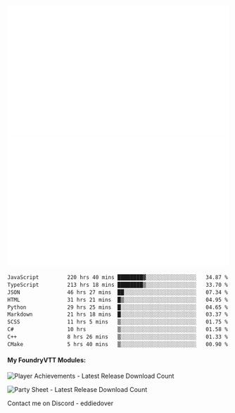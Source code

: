 
![](https://raw.githubusercontent.com/eddiedover/ghstats/master/generated/overview.svg)
![](https://raw.githubusercontent.com/eddiedover/ghstats/master/generated/languages.svg)

<!--START_SECTION:waka-->

```txt
JavaScript         220 hrs 40 mins ████████▓░░░░░░░░░░░░░░░░   34.87 %
TypeScript         213 hrs 18 mins ████████▒░░░░░░░░░░░░░░░░   33.70 %
JSON               46 hrs 27 mins  ██░░░░░░░░░░░░░░░░░░░░░░░   07.34 %
HTML               31 hrs 21 mins  █▒░░░░░░░░░░░░░░░░░░░░░░░   04.95 %
Python             29 hrs 25 mins  █░░░░░░░░░░░░░░░░░░░░░░░░   04.65 %
Markdown           21 hrs 18 mins  █░░░░░░░░░░░░░░░░░░░░░░░░   03.37 %
SCSS               11 hrs 5 mins   ▒░░░░░░░░░░░░░░░░░░░░░░░░   01.75 %
C#                 10 hrs          ▒░░░░░░░░░░░░░░░░░░░░░░░░   01.58 %
C++                8 hrs 26 mins   ▒░░░░░░░░░░░░░░░░░░░░░░░░   01.33 %
CMake              5 hrs 40 mins   ▒░░░░░░░░░░░░░░░░░░░░░░░░   00.90 %
```

<!--END_SECTION:waka-->

#### My FoundryVTT Modules:

  ![Player Achievements - Latest Release Download Count](https://img.shields.io/badge/dynamic/json?label=Player%20Achievements%20-%20Downloads@latest&query=assets%5B1%5D.download_count&url=https%3A%2F%2Fapi.github.com%2Frepos%2FEddieDover%2Ffvtt-player-achievements%2Freleases%2Flatest)

  ![Party Sheet - Latest Release Download Count](https://img.shields.io/badge/dynamic/json?label=Party%20Sheet%20-%20Downloads@latest&query=assets%5B1%5D.download_count&url=https%3A%2F%2Fapi.github.com%2Frepos%2FEddieDover%2Ffvtt-party-sheet%2Freleases%2Flatest)

<a rel="me" href="https://techhub.social/@EddieDover"></a>

Contact me on Discord - eddiedover
